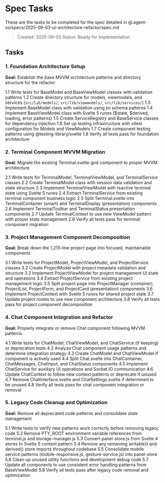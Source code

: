 # Spec Tasks

These are the tasks to be completed for the spec detailed in @.agent-os/specs/2025-09-03-ui-architecture-refactor/spec.md

> Created: 2025-09-03
> Status: Ready for Implementation

## Tasks

### 1. Foundation Architecture Setup

**Goal:** Establish the base MVVM architecture patterns and directory structure for the refactor

1.1 Write tests for BaseModel and BaseViewModel classes with validation patterns
1.2 Create directory structure for models, viewmodels, and services (`src/lib/models/`, `src/lib/viewmodels/`, `src/lib/services/`)
1.3 Implement BaseModel class with validation using joi schema patterns
1.4 Implement BaseViewModel class with Svelte 5 runes ($state, $derived, loading, error patterns)
1.5 Create ServiceRegistry and BaseService classes for dependency injection
1.6 Set up testing infrastructure with vitest configuration for Models and ViewModels
1.7 Create component testing patterns using @testing-library/svelte
1.8 Verify all tests pass for foundation architecture

### 2. Terminal Component MVVM Migration

**Goal:** Migrate the existing Terminal.svelte god component to proper MVVM architecture

2.1 Write tests for TerminalModel, TerminalViewModel, and TerminalService classes
2.2 Create TerminalModel class with session data validation and state structure
2.3 Implement TerminalViewModel with reactive terminal state using Svelte 5 runes
2.4 Extract TerminalService from existing terminal component business logic
2.5 Split Terminal.svelte into TerminalContainer (smart) and TerminalDisplay (presentation) components
2.6 Implement TerminalToolbar and TerminalStatus presentation components
2.7 Update TerminalContext to use new ViewModel pattern with proper state management
2.8 Verify all tests pass for terminal component migration

### 3. Project Management Component Decomposition

**Goal:** Break down the 1,215-line project page into focused, maintainable components

3.1 Write tests for ProjectModel, ProjectViewModel, and ProjectService classes
3.2 Create ProjectModel with project metadata validation and structure
3.3 Implement ProjectViewModel for project management UI state and operations
3.4 Extract ProjectService from existing project management logic
3.5 Split project page into ProjectManager (container), ProjectList, ProjectForm, and ProjectCard (presentation) components
3.6 Implement ProjectContext with Svelte 5 runes for shared project state
3.7 Update project routes to use new component architecture
3.8 Verify all tests pass for project component decomposition

### 4. Chat Component Integration and Refactor

**Goal:** Properly integrate or remove Chat component following MVVM patterns

4.1 Write tests for ChatModel, ChatViewModel, and ChatService (if keeping) or deprecation tests
4.2 Analyze Chat component usage patterns and determine integration strategy
4.3 Create ChatModel and ChatViewModel if component is actively used
4.4 Split Chat.svelte into ChatContainer, ChatMessages, ChatInput, and ChatStatus components
4.5 Implement ChatService for auxiliary UI operations and Socket.IO communication
4.6 Update ChatContext to follow new context patterns or deprecate if unused
4.7 Remove ChatInterface.svelte and ChatSettings.svelte if determined to be unused
4.8 Verify all tests pass for chat component integration or removal

### 5. Legacy Code Cleanup and Optimization

**Goal:** Remove all deprecated code patterns and consolidate state management

5.1 Write tests to verify new patterns work correctly before removing legacy code
5.2 Remove PTY_ROOT environment variable references from terminal.js and storage-manager.js
5.3 Convert panel-store.js from Svelte 4 stores to Svelte 5 context pattern
5.4 Remove any remaining writable() and derived() store imports throughout codebase
5.5 Consolidate mobile service patterns (mobile-responsive.js, gesture-service.js) into panel-store
5.6 Clean up unused utility functions and development debug code
5.7 Update all components to use consistent error handling patterns from BaseViewModel
5.8 Verify all tests pass after legacy code removal and optimization
